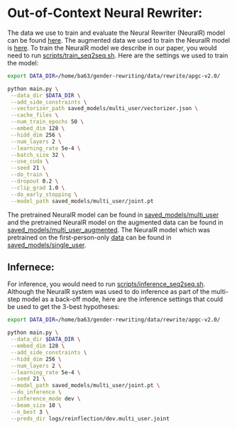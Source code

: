 # Out-of-Context Neural Rewriter:

The data we use to train and evaluate the Neural Rewriter (NeuralR) model can be found [here](https://github.com/balhafni/gender-rewriting/tree/master/data/rewrite/apgc-v2.0/nn_token_data). The augmented data we used to train the NeuralR model is [here](https://github.com/balhafni/gender-rewriting/tree/master/data/rewrite/apgc-v2.0/augmentation/nn_token_data).
To train the NeuralR model we describe in our paper, you would need to run [scripts/train_seq2seq.sh](scripts/train_seq2seq.sh). Here are the settings we used to train the model: <br/>

```bash
export DATA_DIR=/home/ba63/gender-rewriting/data/rewrite/apgc-v2.0/

python main.py \
 --data_dir $DATA_DIR \
 --add_side_constraints \
 --vectorizer_path saved_models/multi_user/vectorizer.json \
 --cache_files \
 --num_train_epochs 50 \
 --embed_dim 128 \
 --hidd_dim 256 \
 --num_layers 2 \
 --learning_rate 5e-4 \
 --batch_size 32 \
 --use_cuda \
 --seed 21 \
 --do_train \
 --dropout 0.2 \
 --clip_grad 1.0 \
 --do_early_stopping \
 --model_path saved_models/multi_user/joint.pt
 ```


The pretrained NeuralR model can be found in [saved_models/multi_user](saved_models/multi_user) and the pretrained NeuralR model on the augmented data can be found in [saved_models/multi_user_augmented](saved_models/multi_user_augmented). The NeuralR model which was pretrained on the first-person-only [data](https://github.com/balhafni/gender-rewriting/tree/master/data/rewrite/apgc-v1.0/nn_token_data) can be found in [saved_models/single_user](saved_models/single_user).

## Infernece:
For inference, you would need to run [scripts/inference_seq2seq.sh](scripts/inference_seq2seq.sh). Although the NeuralR system was used to do inference as part of the multi-step model as a back-off mode, here are the inference settings that could be used to get the 3-best hypotheses:

```bash
export DATA_DIR=/home/ba63/gender-rewriting/data/rewrite/apgc-v2.0/

python main.py \
 --data_dir $DATA_DIR \
 --embed_dim 128 \
 --add_side_constraints \
 --hidd_dim 256 \
 --num_layers 2 \
 --learning_rate 5e-4 \
 --seed 21 \
 --model_path saved_models/multi_user/joint.pt \
 --do_inference \
 --inference_mode dev \
 --beam_size 10 \
 --n_best 3 \
 --preds_dir logs/reinflection/dev.multi_user.joint
 ```
 
